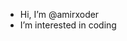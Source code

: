 - Hi, I’m @amirxoder
- I’m interested in coding


<!---
amirxoder/amirxoder is a ✨ special ✨ repository because its `README.md` (this file) appears on your GitHub profile.
You can click the Preview link to take a look at your changes.
--->
